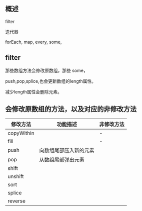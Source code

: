 

## 概述




filter



迭代器


forEach,
map,
every,
some,





## filter



那些数组方法会修改原数组，那些
some，




push,pop,splice,也会更新数组的length属性。

减少length属性会删除元素。



## 会修改原数组的方法，以及对应的非修改方法

|修改方法|功能描述|非修改方法|
|-------|--------------|------------------|
|copyWithin||-|
|fill||-|
|push|向数组尾部压入新的元素||
|pop|从数组尾部弹出元素||
|shift|||
|unshift|||
|sort|||
|splice|||
|reverse|||

